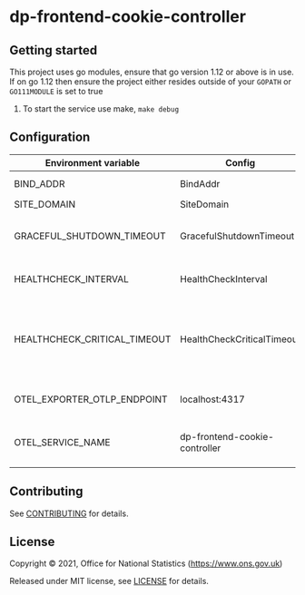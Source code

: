 # dp-frontend-cookie-controller

## Getting started

This project uses go modules, ensure that go version 1.12 or above is in use.
If on go 1.12 then ensure the project either resides outside of your `GOPATH` or `GO111MODULE` is set to true

1. To start the service use make, `make debug`

## Configuration

| Environment variable         | Config                     | Description                                                                            | Default                 |
| ---------------------------- | -------------------------- | -------------------------------------------------------------------------------------- | ----------------------- |
| BIND_ADDR                    | BindAddr                   | The Port to run on                                                                     | :24100                  |
| SITE_DOMAIN                  | SiteDomain                 |                                                                                        | localhost               |
| GRACEFUL_SHUTDOWN_TIMEOUT    | GracefulShutdownTimeout    | Time to wait during graceful shutdown                                                  | 5 seconds               |
| HEALTHCHECK_INTERVAL         | HealthCheckInterval        | Interval between health checks                                                         | 30 seconds              |
| HEALTHCHECK_CRITICAL_TIMEOUT | HealthCheckCriticalTimeout | Amount of time to pass since last healthy health check to be deemed a critical failure | 90 seconds              |
| OTEL_EXPORTER_OTLP_ENDPOINT         | localhost:4317                         | Endpoint for OpenTelemetry service
| OTEL_SERVICE_NAME                   | dp-frontend-cookie-controller          | Label of service for OpenTelemetry service

## Contributing

See [CONTRIBUTING](CONTRIBUTING.md) for details.

## License

Copyright © 2021, Office for National Statistics (https://www.ons.gov.uk)

Released under MIT license, see [LICENSE](LICENSE.md) for details.
